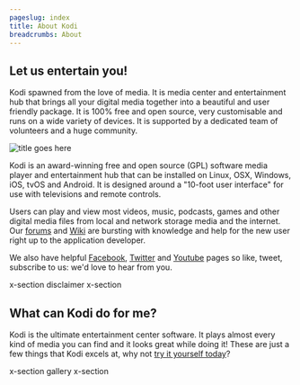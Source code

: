 ```yaml
---
pageslug: index
title: About Kodi
breadcrumbs: About
---
```


## Let us entertain you!

Kodi spawned from the love of media. It is media center and entertainment hub that brings all your digital media together into a beautiful and user friendly package. It is 100% free and open source, very customisable and runs on a wide variety of devices. It is supported by a dedicated team of volunteers and a huge community.

![title goes here](/images/about--devices.jpg)

Kodi is an award-winning free and open source (GPL) software media player and entertainment hub that can be installed on Linux, OSX, Windows, iOS, tvOS and Android. It is designed around a "10-foot user interface" for use with televisions and remote controls.

Users can play and view most videos, music, podcasts, games and other digital media files from local and network storage media and the internet. Our [forums](https://forum.kodi.tv/) and [Wiki](https://kodi.wiki/view/Main_Page) are bursting with knowledge and help for the new user right up to the application developer.

We also have helpful [Facebook](https://www.facebook.com/XBMC), [Twitter](https://twitter.com/KodiTV) and [Youtube](http://www.youtube.com/teamxbmc) pages so like, tweet, subscribe to us: we'd love to hear from you.

x-section disclaimer x-section

## What can Kodi do for me?

Kodi is the ultimate entertainment center software. It plays almost every kind of media you can find and it looks great while doing it! These are just a few things that Kodi excels at, why not [try it yourself today](/download)?

x-section gallery x-section

